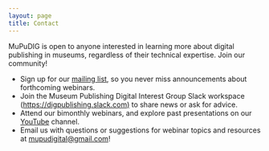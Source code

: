 ```yaml
---
layout: page
title: Contact
---
```

MuPuDIG is open to anyone interested in learning more about digital publishing in museums, regardless of their technical expertise. Join our community!

* Sign up for our [mailing list](https://docs.google.com/forms/d/1giqehpBLBvnr-eSxCM4ewTWQlGirYjnQYY5ExDexOWA/edit?usp=drive_link), so you never miss announcements about forthcoming webinars.
* Join the Museum Publishing Digital Interest Group Slack workspace ([https://digpublishing.slack.com)](https://digpublishing.slack.com) to share news or ask for advice. [](https://digpublishing.slack.com) 
* Attend our bimonthly webinars, and explore past presentations on our [YouTube](https://www.youtube.com/@mupudig) channel.
* Email us with questions or suggestions for webinar topics and resources at [mupudigital@gmail.com](mailto:mupudigital@gmail.com)!
